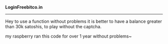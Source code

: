 **LoginFreebitco.in**
___________________________________________________________________________________________________________________________________

Hey to use a function without problems it is better to have a balance greater than 30k satoshis, to play without the captcha.

my raspberry ran this code for over 1 year without problems~
